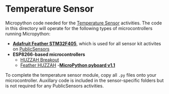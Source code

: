 # Temperature Sensor

Micropython code needed for the [Temperature Sensor](http://www.publicsensors.org/temperature-sensor/) activities. The code in this directory will operate for the following types of microcontrollers running Micropython:
- [**Adafruit Feather STM32F405**](https://www.adafruit.com/product/4382), which is used for all sensor kit activites on [PublicSensors](https://www.publicsensors.org)
- **ESP8266-based microcontrollers**
  - [HUZZAH Breakout](https://www.adafruit.com/product/2471)
  - [Feather HUZZAH](https://www.adafruit.com/product/2821)
-[**MicroPython pyboard v1.1**](https://www.adafruit.com/product/2390)

To complete the temperature sensor module, copy all `.py` files onto your microcontroller. Auxillary code is included in the sensor-specific folders but is not required for any PublicSensors activities. 
